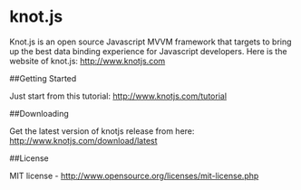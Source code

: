 knot.js
====

Knot.js is an open source Javascript MVVM framework that targets to bring up the best data binding experience for Javascript developers.  Here is the website of knot.js: http://www.knotjs.com

##Getting Started

Just start from this tutorial: http://www.knotjs.com/tutorial


##Downloading

Get the latest version of knotjs release from here: http://www.knotjs.com/download/latest


##License

MIT license - http://www.opensource.org/licenses/mit-license.php
